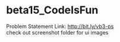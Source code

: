 # beta15_CodeIsFun
Problem Statement Link: http://bit.ly/vb3-ps  
check out screenshot folder for ui images
